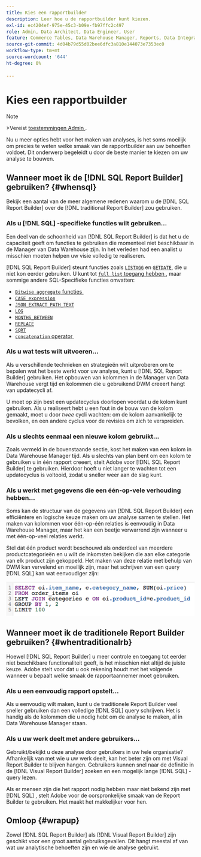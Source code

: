 ```yaml
---
title: Kies een rapportbuilder
description: Leer hoe u de rapportbuilder kunt kiezen.
exl-id: ec4204ef-975e-45c3-b09e-fb97ffc2c497
role: Admin, Data Architect, Data Engineer, User
feature: Commerce Tables, Data Warehouse Manager, Reports, Data Integration
source-git-commit: 4d04b79d55d02bee6dfc3a810e144073e7353ec0
workflow-type: tm+mt
source-wordcount: '644'
ht-degree: 0%

---
```


# Kies een rapportbuilder

>[!NOTE]
>&#x200B;>Vereist [&#x200B; toestemmingen Admin &#x200B;](../../administrator/user-management/user-management.md).

Nu u meer opties hebt voor het maken van analyses, is het soms moeilijk om precies te weten welke smaak van de rapportbuilder aan uw behoeften voldoet. Dit onderwerp begeleidt u door de beste manier te kiezen om uw analyse te bouwen.

## Wanneer moet ik de [!DNL SQL Report Builder] gebruiken? {#whensql}

Bekijk een aantal van de meer algemene redenen waarom u de [!DNL SQL Report Builder] over de [!DNL traditional Report Builder] zou gebruiken.

### Als u [!DNL SQL] -specifieke functies wilt gebruiken...

Een deel van de schoonheid van [!DNL SQL Report Builder] is dat het u de capaciteit geeft om functies te gebruiken die momenteel niet beschikbaar in de Manager van Data Warehouse zijn. In het verleden had een analist u misschien moeten helpen uw visie volledig te realiseren.

[!DNL SQL Report Builder] steunt functies zoals [`LISTAGG` &#x200B;](https://docs.aws.amazon.com/redshift/latest/dg/r_LISTAGG.html) en [`GETDATE` &#x200B;](https://docs.aws.amazon.com/redshift/latest/dg/r_GETDATE.html), die u niet kon eerder gebruiken. U kunt tot [`full list` toegang hebben &#x200B;](https://docs.aws.amazon.com/redshift/latest/dg/c_SQL_functions.html), maar sommige andere SQL-Specifieke functies omvatten:

* [`Bitwise aggregate` functies &#x200B;](https://docs.aws.amazon.com/redshift/latest/dg/c_bitwise_aggregate_functions.html)
* [`CASE expression`](https://docs.aws.amazon.com/redshift/latest/dg/r_CASE_function.html)
* [`JSON_EXTRACT_PATH_TEXT`](https://docs.aws.amazon.com/redshift/latest/dg/JSON_EXTRACT_PATH_TEXT.html)
* [`LOG`](https://docs.aws.amazon.com/redshift/latest/dg/r_LOG.html)
* [`MONTHS_BETWEEN`](https://docs.aws.amazon.com/redshift/latest/dg/r_MONTHS_BETWEEN_function.html)
* [`REPLACE`](https://docs.aws.amazon.com/redshift/latest/dg/r_REPLACE.html)
* [`SQRT`](https://docs.aws.amazon.com/redshift/latest/dg/r_SQRT.html)
* [`concatenation` operator &#x200B;](https://docs.aws.amazon.com/redshift/latest/dg/r_concat_op.html)

### Als u wat tests wilt uitvoeren...

Als u verschillende technieken en strategieën wilt uitproberen om te bepalen wat het beste werkt voor uw analyse, kunt u [!DNL SQL Report Builder] gebruiken. Het opbouwen van kolommen in de Manager van Data Warehouse vergt tijd en kolommen die u gebruikend DWM creeert hangt van updatecycli af.

U moet op zijn best een updatecyclus doorlopen voordat u de kolom kunt gebruiken. Als u realiseert hebt u een fout in de bouw van de kolom gemaakt, moet u door *twee* cycli wachten: om de kolom aanvankelijk te bevolken, en een andere cyclus voor de revisies om zich te verspreiden.

### Als u slechts eenmaal een nieuwe kolom gebruikt...

Zoals vermeld in de bovenstaande sectie, kost het maken van een kolom in Data Warehouse Manager tijd. Als u slechts van plan bent om een kolom te gebruiken u in één rapport creeert, stelt Adobe voor [!DNL SQL Report Builder] te gebruiken. Hierdoor hoeft u niet langer te wachten tot een updatecyclus is voltooid, zodat u sneller weer aan de slag kunt.

### Als u werkt met gegevens die een één-op-vele verhouding hebben...

Soms kan de structuur van de gegevens van [!DNL SQL Report Builder] een efficiëntere en logische keuze maken om uw analyse samen te stellen. Het maken van kolommen voor één-op-één relaties is eenvoudig in Data Warehouse Manager, maar het kan een beetje verwarrend zijn wanneer u met één-op-veel relaties werkt.

Stel dat één product wordt beschouwd als onderdeel van meerdere productcategorieën en u wilt de inkomsten bekijken die aan elke categorie van elk product zijn gekoppeld. Het maken van deze relatie met behulp van DWM kan vervelend en moeilijk zijn, maar het schrijven van een query [!DNL SQL] kan wat eenvoudiger zijn:

![&#x200B; SQL vraag die opbrengst door productcategorie met één-aan-vele verhoudingen toont &#x200B;](../../assets/When_should_I_use_the_RB_2.png)

## Wanneer moet ik de traditionele Report Builder gebruiken? {#whentraditionalrb}

Hoewel [!DNL SQL Report Builder] u meer controle en toegang tot eerder niet beschikbare functionaliteit geeft, is het misschien niet altijd de juiste keuze. Adobe stelt voor dat u ook rekening houdt met het volgende wanneer u bepaalt welke smaak de rapportaannemer moet gebruiken.

### Als u een eenvoudig rapport opstelt...

Als u eenvoudig wilt maken, kunt u de traditionele Report Builder veel sneller gebruiken dan een volledige [!DNL SQL] query schrijven. Het is handig als de kolommen die u nodig hebt om de analyse te maken, al in Data Warehouse Manager staan.

### Als u uw werk deelt met andere gebruikers...

Gebruikt/bekijkt u deze analyse door gebruikers in uw hele organisatie? Afhankelijk van met wie u uw werk deelt, kan het beter zijn om met Visual Report Builder te blijven hangen. Gebruikers kunnen snel naar de definitie in de [!DNL Visual Report Builder] zoeken en een mogelijk lange [!DNL SQL] -query lezen.

Als er mensen zijn die het rapport nodig hebben maar niet bekend zijn met [!DNL SQL] , stelt Adobe voor de oorspronkelijke smaak van de Report Builder te gebruiken. Het maakt het makkelijker voor hen.

## Omloop {#wrapup}

Zowel [!DNL SQL Report Builder] als [!DNL Visual Report Builder] zijn geschikt voor een groot aantal gebruiksgevallen. Dit hangt meestal af van wat uw analytische behoeften zijn en wie de analyse gebruikt.
